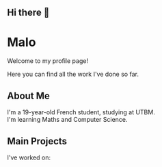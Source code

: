 ## Hi there 👋

<!--
**Malo912/Malo912** is a ✨ _special_ ✨ repository because its `README.md` (this file) appears on your GitHub profile.

Here are some ideas to get you started:

# Malo

Welcome to my profile page!

Here you can find all the work I've done so far.

## About Me
I'm a 19-year-old French student, studying at UTBM.  
I'm learning Maths and Computer Science.

## Main Projects
I've worked on:

-->
# Malo

Welcome to my profile page!

Here you can find all the work I've done so far.

## About Me
I'm a 19-year-old French student, studying at UTBM.  
I'm learning Maths and Computer Science.

## Main Projects
I've worked on:
